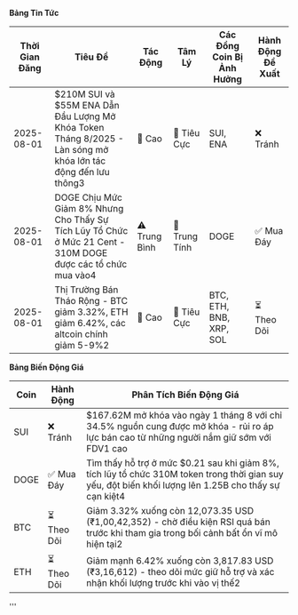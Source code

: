 **Bảng Tin Tức**

| Thời Gian Đăng | Tiêu Đề | Tác Động | Tâm Lý | Các Đồng Coin Bị Ảnh Hưởng | Hành Động Đề Xuất |
|------------------|----------|--------|-----------|------------------|------------------|
| 2025-08-01 | $210M SUI và $55M ENA Dẫn Đầu Lượng Mở Khóa Token Tháng 8/2025 - Làn sóng mở khóa lớn tác động đến lưu thông3 | 🚨 Cao | 🔴 Tiêu Cực | SUI, ENA | ❌ Tránh |
| 2025-08-01 | DOGE Chịu Mức Giảm 8% Nhưng Cho Thấy Sự Tích Lũy Tổ Chức ở Mức 21 Cent - 310M DOGE được các tổ chức mua vào4 | ⚠️ Trung Bình | 🔵 Trung Tính | DOGE | ✅ Mua Đáy |
| 2025-08-01 | Thị Trường Bán Tháo Rộng - BTC giảm 3.32%, ETH giảm 6.42%, các altcoin chính giảm 5-9%2 | 🚨 Cao | 🔴 Tiêu Cực | BTC, ETH, BNB, XRP, SOL | ⏳ Theo Dõi |

**Bảng Biến Động Giá**

| Coin | Hành Động | Phân Tích Biến Động Giá |
|------|--------|---------------------|
| SUI | ❌ Tránh | $167.62M mở khóa vào ngày 1 tháng 8 với chỉ 34.5% nguồn cung được mở khóa - rủi ro áp lực bán cao từ những người nắm giữ sớm với FDV1 cao |
| DOGE | ✅ Mua Đáy | Tìm thấy hỗ trợ ở mức $0.21 sau khi giảm 8%, tích lũy tổ chức 310M token trong thời gian suy yếu, đột biến khối lượng lên 1.25B cho thấy sự cạn kiệt4 |
| BTC | ⏳ Theo Dõi | Giảm 3.32% xuống còn 12,073.35 USD (₹1,00,42,352) - chờ điều kiện RSI quá bán trước khi tham gia trong bối cảnh bất ổn vĩ mô hiện tại2 |
| ETH | ⏳ Theo Dõi | Giảm mạnh 6.42% xuống còn 3,817.83 USD (₹3,16,612) - theo dõi mức giữ hỗ trợ và xác nhận khối lượng trước khi vào vị thế2 |
'''